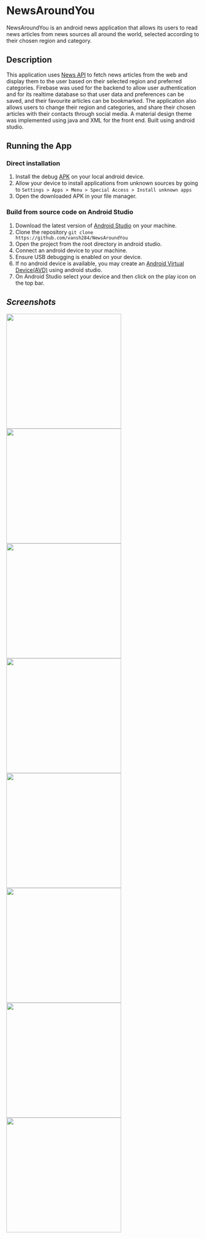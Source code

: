 # **NewsAroundYou** 
NewsAroundYou is an android news application that allows its users to read news articles from news sources all around the world, selected according to their chosen region and category. 
## **Description**
This application uses [News API](https://newsapi.org) to fetch news articles from the web and display them to the user based on their selected region and preferred categories. Firebase was used for the backend to allow user authentication and for its realtime database so that user data and preferences can be saved, and their favourite articles can be bookmarked. The application also allows users to change their region and categories, and share their chosen articles with their contacts through social media. A material design theme was implemented using java and XML for the front end. Built using android studio.
## **Running the App**
### **Direct installation**
1. Install the debug [APK](https://github.com/vansh284/NewsAroundYou/blob/master/apk/debug/app-debug.apk) on your local android device.
2. Allow your device to install applications from unknown sources by going to `Settings > Apps > Menu > Special Access > Install unknown apps`
3. Open the downloaded APK in your file manager.
### **Build from source code on Android Studio**
1. Download the latest version of [Android Studio](https://developer.android.com/studio?gclid=EAIaIQobChMIspSSnMmf-QIVjSQrCh0x0wAxEAAYASAAEgKhPvD_BwE&gclsrc=aw.ds) on your machine.
2. Clone the repository `git clone https://github.com/vansh284/NewsAroundYou`
3. Open the project from the root directory in android studio.
4. Connect an android device to your machine.
5. Ensure USB debugging is enabled on your device.
6. If no android device is available, you may create an [Android Virtual Device(AVD)](https://developer.android.com/studio/run/managing-avds) using android studio.
7. On Android Studio select your device and then click on the play icon on the top bar.
## *Screenshots*
<img src = "https://github.com/vansh284/NewsAroundYou/blob/master/Screenshots/1.jpeg" width = 300>
<img src = "https://github.com/vansh284/NewsAroundYou/blob/master/Screenshots/2.jpeg" width = 300>
<img src = "https://github.com/vansh284/NewsAroundYou/blob/master/Screenshots/3.jpeg" width = 300>
<img src = "https://github.com/vansh284/NewsAroundYou/blob/master/Screenshots/4.jpeg" width = 300>
<img src = "https://github.com/vansh284/NewsAroundYou/blob/master/Screenshots/5.jpeg" width = 300>
<img src = "https://github.com/vansh284/NewsAroundYou/blob/master/Screenshots/6.jpeg" width = 300>
<img src = "https://github.com/vansh284/NewsAroundYou/blob/master/Screenshots/7.jpeg" width = 300>
<img src = "https://github.com/vansh284/NewsAroundYou/blob/master/Screenshots/8.jpeg" width = 300>
